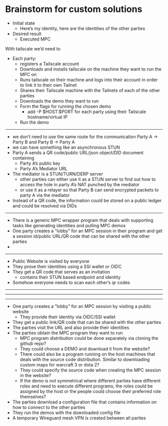 # Brainstorm for custom solutions
- Initial state
    - Here’s my identity, here are the identities of the other parties
- Desired result
    - Executed MPC

With tailscale we’d need to

- Each party:
    - registers a Tailscale account
    - Downloads and installs tailscale on the machine they want to run the MPC on
    - Runs tailscale on their machine and logs into their account in order to link it to their own Tailnet
    - Shares their Tailscale machine with the Tailnets of each of the other parties
    - Downloads the demo they want to run
    - Form the flags for running the chosen demo
        - add -P \$HOST:\$PORT for each party using their Tailscale hostname/virtual IP
    - Run the demo

---

- we don’t need to use the same route for the communication Party A → Party B and Party B → Party A
- we can have something like an asynchronous STUN
- Party A sends a QR code/public URL/json object/DID document containing
    - Party A’s public key
    - Party A’s Mediator URL
- The mediator is a STUN/TURN/DERP server
    - other parties can either use it as a STUN server to find out how to access the hole in party A’s NAT punched by the mediator
    - or use it as a relayer so that Party B can send encrypted packets to party A via the mediator
- Instead of a QR code, the information could be stored on a public ledger and could be resolved via DIDs

---

- There is a generic MPC wrapper program that deals with supporting tasks like generating identities and pulling MPC demos
- One party creates a “lobby” for an MPC session in their program and get a session id/public URL/QR code that can be shared with the other parties
- 

---

- Public Website is visited by everyone
- They prove their identities using a SSI wallet or OIDC
- They get a QR code that serves as an invitation
    - contains their STUN based endpoint and identity
- Somehow everyone needs to scan each other’s qr codes

---

---

---

- One party creates a “lobby” for an MPC session by visiting a public website
    - They provide their identity via OIDC/SSI wallet
- They get a public link/QR code that can be shared with the other parties
- The parties visit the URL and also provide their identities
- The parties obtain the MPC program they want to run
    - MPC program distribution could be done separately via cloning the github repo?
    - They could choose a DEMO and download it from the website?
    - There could also be a program running on the host machines that deals with the source code distribution. Similar to downloading custom maps for warcraft 3 or dota 2?
    - They could specify the source code when creating the MPC session in the website?
    - If the demo is not symmetrical where different parties have different roles and need to execute different programs, the roles could be assigned by the host or the people could choose their preferred role themselves?
- The parties download a configuration file that contains information on how to connect to the other parties
- They run the demos with the downloaded config file
- A temporary Wireguard mesh VPN is created between all parties